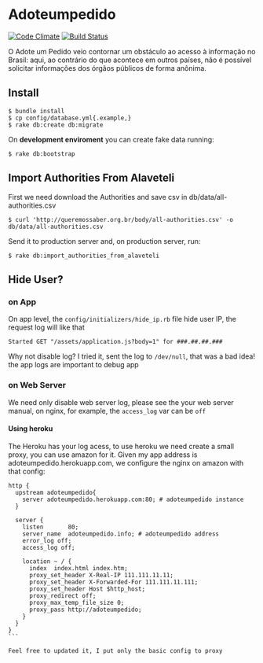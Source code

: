 Adoteumpedido
=============

[![Code Climate](https://codeclimate.com/github/dukex/adoteumpedido.png)](https://codeclimate.com/github/dukex/adoteumpedido)
[![Build Status](https://travis-ci.org/dukex/adoteumpedido.png?branch=develop)](https://travis-ci.org/dukex/adoteumpedido)


O Adote um Pedido veio contornar um obstáculo ao acesso à informação no Brasil: aqui, ao contrário do que acontece em outros países, não é possível solicitar informações dos órgãos públicos de forma anônima.

## Install

```
$ bundle install
$ cp config/database.yml{.example,}
$ rake db:create db:migrate
```

On **development enviroment** you can create fake data running:

```
$ rake db:bootstrap
```


## Import Authorities From Alaveteli

First we need download the Authorities and save csv in db/data/all-authorities.csv

```
$ curl 'http://queremossaber.org.br/body/all-authorities.csv' -o db/data/all-authorities.csv
```

Send it to production server and, on production server, run:

```
$ rake db:import_authorities_from_alaveteli
```

## Hide User?

### on App

On app level, the ```config/initializers/hide_ip.rb``` file hide user IP, the
request log will like that

```
Started GET "/assets/application.js?body=1" for ###.##.##.###
```

Why not disable log? I tried it, sent the log to ```/dev/null```, that was a bad
idea! the app logs are important to debug app

### on Web Server

We need only disable web server log, please see the your web server manual,
on nginx, for example, the ```access_log``` var can be ```off```

#### Using heroku

The Heroku has your log acess, to use heroku we need create a small proxy, you can
use amazon for it. Given my app address is adoteumpedido.herokuapp.com, we configure
the nginx on amazon with that config:

````
http {
  upstream adoteumpedido{
    server adoteumpedido.herokuapp.com:80; # adoteumpedido instance
  }

  server {
    listen       80;
    server_name  adoteumpedido.info; # adoteumpedido address
    error_log off;
    access_log off;

    location ~ / {
      index  index.html index.htm;
      proxy_set_header X-Real-IP 111.111.11.11;
      proxy_set_header X-Forwarded-For 111.111.11.111;
      proxy_set_header Host $http_host;
      proxy_redirect off;
      proxy_max_temp_file_size 0;
      proxy_pass http://adoteumpedido;
    }
  }
}
```

Feel free to updated it, I put only the basic config to proxy

